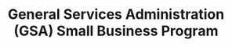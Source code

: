 ---
highlight: "false" 
title: "General Services Administration (GSA) Small Business Program "
description: "The resource page will help small businesses learn more about doing business with GSA, government contracting opportunities, and marketing your contract."
url-link: "https://www.gsa.gov/small-business"
type: "HTML"
gov-only: "false"
is-external: "true"
publication-date: "January 01, 2023"
reading-time: "5"
resource-type: "information-slick"
filter: "small-business"
audience: "industry-all-businesses"
branded-offerings: "small-business-support"
---